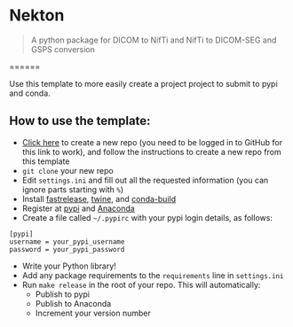 # Nekton

> A python package for DICOM to NifTi and NifTi to DICOM-SEG and GSPS conversion


======

Use this template to more easily create a project project to submit to pypi and conda.

## How to use the template:

- [Click here](https://github.com/fastai/pypi_template/generate) to create a new repo (you need to be logged in to GitHub for this link to work), and follow the instructions to create a new repo from this template
- `git clone` your new repo
- Edit `settings.ini` and fill out all the requested information (you can ignore parts starting with `%`)
- Install [fastrelease](https://fastrelease.fast.ai/), [twine](https://twine.readthedocs.io/en/latest/), and [conda-build](https://docs.conda.io/projects/conda-build/en/latest/)
- Register at [pypi](https://pypi.org/account/register/) and [Anaconda](https://anaconda.org/)
- Create a file called `~/.pypirc` with your pypi login details, as follows:

```
[pypi]
username = your_pypi_username
password = your_pypi_password
```

- Write your Python library!
- Add any package requirements to the `requirements` line in `settings.ini`
- Run `make release` in the root of your repo. This will automatically:
  - Publish to pypi
  - Publish to Anaconda
  - Increment your version number
